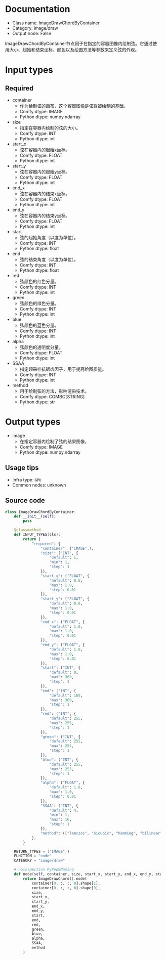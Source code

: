 
# Documentation
- Class name: ImageDrawChordByContainer
- Category: image/draw
- Output node: False

ImageDrawChordByContainer节点用于在指定的容器图像内绘制弦。它通过使用大小、起始和结束坐标、颜色以及绘图方法等参数来定义弦的外观。

# Input types
## Required
- container
    - 作为绘制弦的画布，这个容器图像是弦将被绘制的基础。
    - Comfy dtype: IMAGE
    - Python dtype: numpy.ndarray
- size
    - 指定在容器内绘制的弦的大小。
    - Comfy dtype: INT
    - Python dtype: int
- start_x
    - 弦在容器内的起始x坐标。
    - Comfy dtype: FLOAT
    - Python dtype: int
- start_y
    - 弦在容器内的起始y坐标。
    - Comfy dtype: FLOAT
    - Python dtype: int
- end_x
    - 弦在容器内的结束x坐标。
    - Comfy dtype: FLOAT
    - Python dtype: int
- end_y
    - 弦在容器内的结束y坐标。
    - Comfy dtype: FLOAT
    - Python dtype: int
- start
    - 弦的起始角度（以度为单位）。
    - Comfy dtype: INT
    - Python dtype: float
- end
    - 弦的结束角度（以度为单位）。
    - Comfy dtype: INT
    - Python dtype: float
- red
    - 弦颜色的红色分量。
    - Comfy dtype: INT
    - Python dtype: int
- green
    - 弦颜色的绿色分量。
    - Comfy dtype: INT
    - Python dtype: int
- blue
    - 弦颜色的蓝色分量。
    - Comfy dtype: INT
    - Python dtype: int
- alpha
    - 弦颜色的透明度分量。
    - Comfy dtype: FLOAT
    - Python dtype: int
- SSAA
    - 指定超采样抗锯齿因子，用于提高绘图质量。
    - Comfy dtype: INT
    - Python dtype: int
- method
    - 用于绘制弦的方法，影响渲染技术。
    - Comfy dtype: COMBO[STRING]
    - Python dtype: str

# Output types
- image
    - 在指定容器内绘制了弦的结果图像。
    - Comfy dtype: IMAGE
    - Python dtype: numpy.ndarray


## Usage tips
- Infra type: `GPU`
- Common nodes: unknown


## Source code
```python
class ImageDrawChordByContainer:
    def __init__(self):
        pass

    @classmethod
    def INPUT_TYPES(cls):
        return {
            "required": {
                "container": ("IMAGE",),
                "size": ("INT", {
                    "default": 1,
                    "min": 1,
                    "step": 1
                }),
                "start_x": ("FLOAT", {
                    "default": 0.0,
                    "max": 1.0,
                    "step": 0.01
                }),
                "start_y": ("FLOAT", {
                    "default": 0.0,
                    "max": 1.0,
                    "step": 0.01
                }),
                "end_x": ("FLOAT", {
                    "default": 1.0,
                    "max": 1.0,
                    "step": 0.01
                }),
                "end_y": ("FLOAT", {
                    "default": 1.0,
                    "max": 1.0,
                    "step": 0.01
                }),
                "start": ("INT", {
                    "default": 0,
                    "max": 360,
                    "step": 1
                }),
                "end": ("INT", {
                    "default": 180,
                    "max": 360,
                    "step": 1
                }),
                "red": ("INT", {
                    "default": 255,
                    "max": 255,
                    "step": 1
                }),
                "green": ("INT", {
                    "default": 255,
                    "max": 255,
                    "step": 1
                }),
                "blue": ("INT", {
                    "default": 255,
                    "max": 255,
                    "step": 1
                }),
                "alpha": ("FLOAT", {
                    "default": 1.0,
                    "max": 1.0,
                    "step": 0.01
                }),
                "SSAA": ("INT", {
                    "default": 4,
                    "min": 1,
                    "max": 16,
                    "step": 1
                }),
                "method": (["lanczos", "bicubic", "hamming", "bilinear", "box", "nearest"],),
            },
        }

    RETURN_TYPES = ("IMAGE",)
    FUNCTION = "node"
    CATEGORY = "image/draw"

    # noinspection PyPep8Naming
    def node(self, container, size, start_x, start_y, end_x, end_y, start, end, red, green, blue, alpha, SSAA, method):
        return ImageDrawChord().node(
            container[0, :, :, 0].shape[1],
            container[0, :, :, 0].shape[0],
            size,
            start_x,
            start_y,
            end_x,
            end_y,
            start,
            end,
            red,
            green,
            blue,
            alpha,
            SSAA,
            method
        )

```
